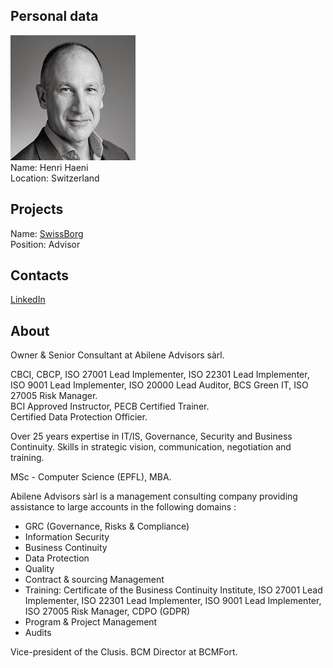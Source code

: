 ## Personal data
![henri haeni photo](photo/henri_haeni.jpg)  
Name:   Henri Haeni  
Location: Switzerland  
## Projects 
Name: [SwissBorg](../projects/swissborg.md)  
Position: Advisor   
## Contacts
[LinkedIn](https://www.linkedin.com/in/henrihaenni/)  
## About
Owner & Senior Consultant at Abilene Advisors sàrl.  

CBCI, CBCP, ISO 27001 Lead Implementer, ISO 22301 Lead Implementer, ISO 9001 Lead Implementer, ISO 20000 Lead Auditor, BCS Green IT, ISO 27005 Risk Manager.  
BCI Approved Instructor, PECB Certified Trainer.  
Certified Data Protection Officier.  

Over 25 years expertise in IT/IS, Governance, Security and Business Continuity. Skills in strategic vision, communication, negotiation and training.  

MSc - Computer Science (EPFL), MBA.  

Abilene Advisors sàrl is a management consulting company providing assistance to large accounts in the following domains :  
- GRC (Governance, Risks & Compliance)  
- Information Security  
- Business Continuity  
- Data Protection  
- Quality  
- Contract & sourcing Management  
- Training: Certificate of the Business Continuity Institute, ISO 27001 Lead Implementer, ISO 22301 Lead Implementer, ISO 9001 Lead Implementer, ISO 27005 Risk Manager, CDPO (GDPR)  
- Program & Project Management  
- Audits    

Vice-president of the Clusis. BCM Director at BCMFort.
